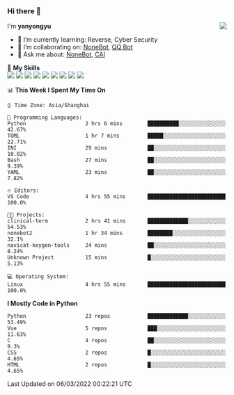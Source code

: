 ### Hi there 👋

<a href="#">
  <img align="right" src="https://github-readme-stats.vercel.app/api?username=yanyongyu&count_private=true&show_icons=true&bg_color=15,f2f7fd,E0EAFC" />
</a>

I'm **yanyongyu**

- 🌱 I’m currently learning: Reverse, Cyber Security
- 👯 I’m collaborating on: [NoneBot](https://github.com/nonebot), [QQ Bot](https://github.com/Mrs4s/go-cqhttp)
- 💬 Ask me about: [NoneBot](https://github.com/nonebot), [CAI](https://github.com/cscs181/CAI)

🌟 **My Skills**  
![](https://img.shields.io/badge/-Python-3e74a2?style=flat-square&logo=Python&logoColor=fff)
![](https://img.shields.io/badge/-Node.js-339933?style=flat-square&logo=Node.js&logoColor=fff)
![](https://img.shields.io/badge/-Vue-4fc08d?style=flat-square&logo=Vue.js&logoColor=fff)
![](https://img.shields.io/badge/-React-2d98ce?style=flat-square&logo=React&logoColor=fff)
![](https://img.shields.io/badge/-Docker-2496ED?style=flat-square&logo=Docker&logoColor=fff)
![](https://img.shields.io/badge/-Linux-000000?style=flat-square&logo=Linux&logoColor=fff)
![](https://img.shields.io/badge/-MySQL-4479A1?style=flat-square&logo=MySQL&logoColor=fff)
![](https://img.shields.io/badge/-Redis-DC382D?style=flat-square&logo=Redis&logoColor=fff)
![](https://img.shields.io/badge/-MongoDB-47A248?style=flat-square&logo=MongoDB&logoColor=fff)

<!--START_SECTION:waka-->
📊 **This Week I Spent My Time On** 

```text
⌚︎ Time Zone: Asia/Shanghai

💬 Programming Languages: 
Python                   2 hrs 6 mins        ██████████░░░░░░░░░░░░░░░   42.67% 
TOML                     1 hr 7 mins         █████░░░░░░░░░░░░░░░░░░░░   22.71% 
INI                      29 mins             ██░░░░░░░░░░░░░░░░░░░░░░░   10.02% 
Bash                     27 mins             ██░░░░░░░░░░░░░░░░░░░░░░░   9.39% 
YAML                     23 mins             ██░░░░░░░░░░░░░░░░░░░░░░░   7.82%

🔥 Editors: 
VS Code                  4 hrs 55 mins       █████████████████████████   100.0%

🐱‍💻 Projects: 
clinical-term            2 hrs 41 mins       █████████████░░░░░░░░░░░░   54.53% 
nonebot2                 1 hr 34 mins        ████████░░░░░░░░░░░░░░░░░   32.1% 
navicat-keygen-tools     24 mins             ██░░░░░░░░░░░░░░░░░░░░░░░   8.24% 
Unknown Project          15 mins             █░░░░░░░░░░░░░░░░░░░░░░░░   5.13%

💻 Operating System: 
Linux                    4 hrs 55 mins       █████████████████████████   100.0%

```

**I Mostly Code in Python** 

```text
Python                   23 repos            █████████████░░░░░░░░░░░░   53.49% 
Vue                      5 repos             ███░░░░░░░░░░░░░░░░░░░░░░   11.63% 
C                        4 repos             ██░░░░░░░░░░░░░░░░░░░░░░░   9.3% 
CSS                      2 repos             █░░░░░░░░░░░░░░░░░░░░░░░░   4.65% 
HTML                     2 repos             █░░░░░░░░░░░░░░░░░░░░░░░░   4.65%

```



 Last Updated on 06/03/2022 00:22:21 UTC
<!--END_SECTION:waka-->
